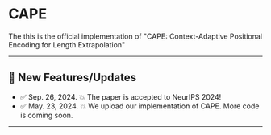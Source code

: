 # CAPE
The this is the official implementation of "CAPE: Context-Adaptive Positional Encoding for Length Extrapolation"

---
## 🚩 **New Features/Updates**
- ✅ Sep. 26, 2024. 💥 The paper is accepted to NeurIPS 2024!
- ✅ May. 23, 2024. 💥 We upload our implementation of CAPE. More code is coming soon.

---
